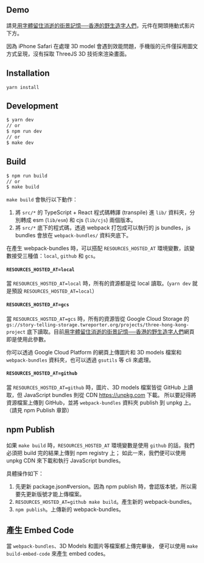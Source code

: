 ## Demo
請見[用字體留住消逝的街景記憶──香港的野生造字人們](https://www.twreporter.org/a/never-forget-hong-kong-vanishing-street-and-font-designers)，元件在開頭捲動式影片下方。

因為 iPhone Safari 在處理 3D model 會遇到效能問題，手機版的元件僅採用圖文方式呈現，沒有採取 ThreeJS 3D 技術來渲染畫面。

## Installation
`yarn install`

## Development
```sh
$ yarn dev
// or
$ npm run dev
// or
$ make dev
```

## Build
```sh
$ npm run build
// or
$ make build
```

`make build` 會執行以下動作：
1. 將 `src/*` 的 TypeScript + React 程式碼轉譯 (transpile) 進 `lib/` 資料夾，分別轉成 esm (`lib/esm`) 和 cjs (`lib/cjs`) 兩個版本。
2. 將 `src/*` 底下的程式碼，透過 webpack 打包成可以執行的 js bundles，js bundles 會放在 `webpack-bundles/` 資料夾底下。

在產生 webpack-bundles 時，可以搭配 `RESOURCES_HOSTED_AT` 環境變數，該變數接受三種值：`local`, `github` 和 `gcs`。

#### `RESOURCES_HOSTED_AT=local`
當 `RESOURCES_HOSTED_AT=local` 時，所有的資源都是從 local 讀取。(`yarn dev` 就是預設 `RESOURCES_HOSTED_AT=local`）

#### `RESOURCES_HOSTED_AT=gcs`
當 `RESOURCES_HOSTED_AT=gcs` 時，所有的資源皆從 Google Cloud Storage 的 `gs://story-telling-storage.twreporter.org/projects/three-hong-kong-project` 底下讀取。目前[用字體留住消逝的街景記憶──香港的野生造字人們](https://www.twreporter.org/a/never-forget-hong-kong-vanishing-street-and-font-designers)網頁即是使用此參數。

你可以透過 Google Cloud Platform 的網頁上傳圖片和 3D models 檔案和 `webpack-bundles` 資料夾，也可以透過 `gsutils` 等 cli 來處理。

#### `RESOURCES_HOSTED_AT=github`
當 `RESOURCES_HOSTED_AT=github` 時，圖片、3D models 檔案皆從 GitHub 上讀取，但 JavaScript bundles 則從 CDN https://unpkg.com 下載。
所以要記得將資源檔案上傳到 GitHub，並將 `webpack-bundles` 資料夾 publish 到 unpkg 上。（請見 npm Publish 章節）

## npm Publish
如果 `make build` 時，`RESOURCES_HOSTED_AT` 環境變數是使用 `github` 的話，我們必須把 build 完的結果上傳到 npm registry 上；
如此一來，我們便可以使用 unpkg CDN 來下載和執行 JavaScript bundles。

具體操作如下：
1. 先更新 package.json#version。因為 npm publish 時，會認版本號，所以需要先更新版號才能上傳檔案。
2. `RESOURCES_HOSTED_AT=github make build`。產生新的 webpack-bundles。
3. `npm publish`。上傳新的 webpack-bundles。

## 產生 Embed Code
當 `webpack-bundles`、3D Models 和圖片等檔案都上傳完畢後，
便可以使用 `make build-embed-code` 來產生 embed codes。

